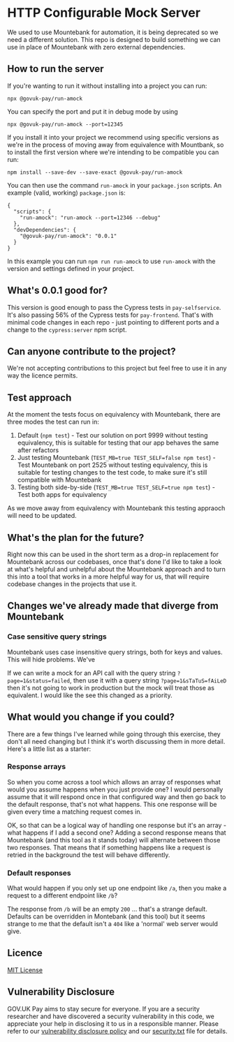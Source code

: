 HTTP Configurable Mock Server
===

We used to use Mountebank for automation, it is being deprecated so we need a different solution.  This repo is designed
to build something we can use in place of Mountebank with zero external dependencies.

How to run the server
---

If you're wanting to run it without installing into a project you can run:

```
npx @govuk-pay/run-amock
```

You can specify the port and put it in debug mode by using

```
npx @govuk-pay/run-amock --port=12345
```

If you install it into your project we recommend using specific versions as we're in the process of moving away from
equivalence with Mountbank, so to install the first version where we're intending to be compatible you can run:

```
npm install --save-dev --save-exact @govuk-pay/run-amock
```

You can then use the command `run-amock` in your `package.json` scripts.  An example (valid, working) `package.json` is:

```
{
  "scripts": {
    "run-amock": "run-amock --port=12346 --debug"
  },
  "devDependencies": {
    "@govuk-pay/run-amock": "0.0.1"
  }
}
```

In this example you can run `npm run run-amock` to use `run-amock` with the version and settings defined in your project.

What's 0.0.1 good for?
---

This version is good enough to pass the Cypress tests in `pay-selfservice`.  It's also passing 56% of the Cypress tests
for `pay-frontend`.  That's with minimal code changes in each repo - just pointing to different ports and a change to
the `cypress:server` npm script.

Can anyone contribute to the project?
---

We're not accepting contributions to this project but feel free to use it in any way the licence permits.

Test approach
---

At the moment the tests focus on equivalency with Mountebank, there are three modes the test can run in:

1. Default (`npm test`) - Test our solution on port 9999 without testing equivalency, this is suitable for testing
that our app behaves the same after refactors
2. Just testing Mountebank (`TEST_MB=true TEST_SELF=false npm test`) - Test Mountebank on port 2525 without testing 
equivalency, this is suitable for testing changes to the test code, to make sure it's still compatible with Mountebank
3. Testing both side-by-side (`TEST_MB=true TEST_SELF=true npm test`) - Test both apps for equivalency

As we move away from equivalency with Mountebank this testing appraoch will need to be updated.

What's the plan for the future?
---

Right now this can be used in the short term as a drop-in replacement for Mountebank across our codebases,
once that's done I'd like to take a look at what's helpful and unhelpful about the Mountebank approach and to turn this
into a tool that works in a more helpful way for us, that will require codebase changes in the projects that use it.

Changes we've already made that diverge from Mountebank
---


### Case sensitive query strings

Mountebank uses case insensitive query strings, both for keys and values.  This will hide problems. We've 

If we can write a mock for an API call with the query string `?page=1&status=failed`, then use it with a query string
`?page=1&sTaTuS=fAiLeD` then it's not going to work in production but the mock will treat those as equivalent.  I would
like the see this changed as a priority.


What would you change if you could?
---

There are a few things I've learned while going through this exercise, they don't all need changing but I think it's
worth discussing them in more detail.  Here's a little list as a starter:

### Response arrays

So when you come across a tool which allows an array of responses what would you assume happens when you just provide
one? I would personally assume that it will respond once in that configured way and then go back to the default
response, that's not what happens.  This one response will be given every time a matching request comes in.

OK, so that can be a logical way of handling one response but it's an array - what happens if I add a second one?
Adding a second response means that Mountebank (and this tool as it stands today) will alternate between those two
responses.  That means that if something happens like a request is retried in the background the test will behave
differently.

### Default responses

What would happen if you only set up one endpoint like `/a`, then you make a request to a different endpoint like `/b`?

The response from `/b` will be an empty `200` ... that's a strange default.  Defaults can be overridden in Montebank
(and this tool) but it seems strange to me that the default isn't a `404` like a 'normal' web server would give.
## Licence

[MIT License](LICENSE)

## Vulnerability Disclosure

GOV.UK Pay aims to stay secure for everyone. If you are a security researcher and have discovered a security vulnerability in this code, we appreciate your help in disclosing it to us in a responsible manner. Please refer to our [vulnerability disclosure policy](https://www.gov.uk/help/report-vulnerability) and our [security.txt](https://vdp.cabinetoffice.gov.uk/.well-known/security.txt) file for details.
